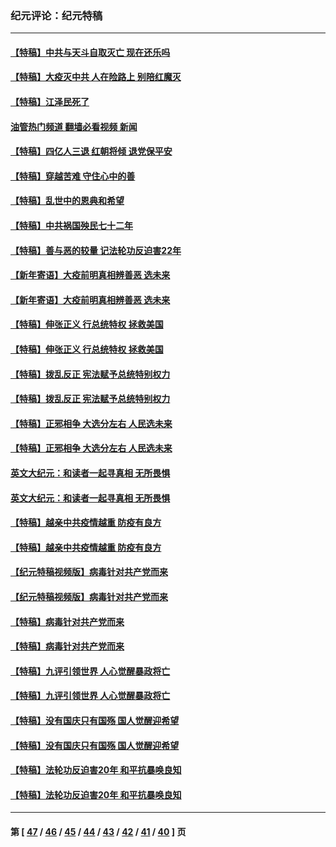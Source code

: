 ### 纪元评论：纪元特稿
---
#### [【特稿】中共与天斗自取灭亡 现在还乐吗](../../pages/nsc424/n13897482.md?04110330) 
#### [【特稿】大疫灭中共 人在险路上 别陪红魔灭](../../pages/nsc424/n13890697.md?04110330) 
#### [【特稿】江泽民死了](../../pages/nsc424/n13876300.md?04110330) 
#### [油管热门频道 翻墙必看视频 新闻](ok?04110330)
#### [【特稿】四亿人三退 红朝将倾 退党保平安](../../pages/nsc424/n13794378.md?04110330) 
#### [【特稿】穿越苦难 守住心中的善](../../pages/nsc424/n13784979.md?04110330) 
#### [【特稿】乱世中的恩典和希望](../../pages/nsc424/n13734687.md?04110330) 
#### [【特稿】中共祸国殃民七十二年](../../pages/nsc424/n13272607.md?04110330) 
#### [【特稿】善与恶的较量 记法轮功反迫害22年](../../pages/nsc424/n13086597.md?04110330) 
#### [【新年寄语】大疫前明真相辨善恶 选未来](../../pages/nsc424/n12660855.md?04110330) 
#### [【新年寄语】大疫前明真相辨善恶 选未来](../../pages/nsc424/n12660855.md?04110330) 
#### [【特稿】伸张正义 行总统特权 拯救美国](../../pages/nsc424/n12616806.md?04110330) 
#### [【特稿】伸张正义 行总统特权 拯救美国](../../pages/nsc424/n12616806.md?04110330) 
#### [【特稿】拨乱反正 宪法赋予总统特别权力](../../pages/nsc424/n12598306.md?04110330) 
#### [【特稿】拨乱反正 宪法赋予总统特别权力](../../pages/nsc424/n12598306.md?04110330) 
#### [【特稿】正邪相争 大选分左右 人民选未来](../../pages/nsc424/n12545208.md?04110330) 
#### [【特稿】正邪相争 大选分左右 人民选未来](../../pages/nsc424/n12545208.md?04110330) 
#### [英文大纪元：和读者一起寻真相 无所畏惧](../../pages/nsc424/n12542027.md?04110330) 
#### [英文大纪元：和读者一起寻真相 无所畏惧](../../pages/nsc424/n12542027.md?04110330) 
#### [【特稿】越亲中共疫情越重 防疫有良方](../../pages/nsc424/n12042989.md?04110330) 
#### [【特稿】越亲中共疫情越重 防疫有良方](../../pages/nsc424/n12042989.md?04110330) 
#### [【纪元特稿视频版】病毒针对共产党而来](../../pages/nsc424/n11977328.md?04110330) 
#### [【纪元特稿视频版】病毒针对共产党而来](../../pages/nsc424/n11977328.md?04110330) 
#### [【特稿】病毒针对共产党而来](../../pages/nsc424/n11928818.md?04110330) 
#### [【特稿】病毒针对共产党而来](../../pages/nsc424/n11928818.md?04110330) 
#### [【特稿】九评引领世界 人心觉醒暴政将亡](../../pages/nsc424/n11660496.md?04110330) 
#### [【特稿】九评引领世界 人心觉醒暴政将亡](../../pages/nsc424/n11660496.md?04110330) 
#### [【特稿】没有国庆只有国殇 国人觉醒迎希望](../../pages/nsc424/n11549354.md?04110330) 
#### [【特稿】没有国庆只有国殇 国人觉醒迎希望](../../pages/nsc424/n11549354.md?04110330) 
#### [【特稿】法轮功反迫害20年 和平抗暴唤良知](../../pages/nsc424/n11389135.md?04110330) 
#### [【特稿】法轮功反迫害20年 和平抗暴唤良知](../../pages/nsc424/n11389135.md?04110330) 

---
#### 第 [ [47](./47.md?04110330) / [46](./46.md?04110330) / [45](./45.md?04110330) / [44](./44.md?04110330) / [43](./43.md?04110330) / [42](./42.md?04110330) / [41](./41.md?04110330) / [40](./40.md?04110330) ] 页
